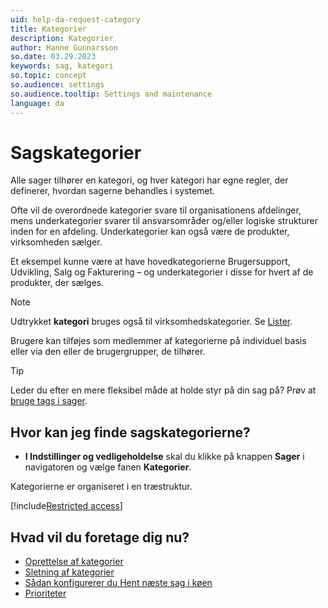 ```yaml
---
uid: help-da-request-category
title: Kategorier
description: Kategorier
author: Hanne Gunnarsson
so.date: 03.29.2023
keywords: sag, kategori
so.topic: concept
so.audience: settings
so.audience.tooltip: Settings and maintenance
language: da
---
```


# Sagskategorier

Alle sager tilhører en kategori, og hver kategori har egne regler, der definerer, hvordan sagerne behandles i systemet.

Ofte vil de overordnede kategorier svare til organisationens afdelinger, mens underkategorier svarer til ansvarsområder og/eller logiske strukturer inden for en afdeling. Underkategorier kan også være de produkter, virksomheden sælger.

Et eksempel kunne være at have hovedkategorierne Brugersupport, Udvikling, Salg og Fakturering – og underkategorier i disse for hvert af de produkter, der sælges.

> [!NOTE]
> Udtrykket **kategori** bruges også til virksomhedskategorier. Se [Lister][3].

Brugere kan tilføjes som medlemmer af kategorierne på individuel basis eller via den eller de brugergrupper, de tilhører.

> [!TIP]
> Leder du efter en mere fleksibel måde at holde styr på din sag på? Prøv at [bruge tags i sager][6].

## Hvor kan jeg finde sagskategorierne?

* **I Indstillinger og vedligeholdelse** skal du klikke på knappen **Sager** i navigatoren og vælge fanen **Kategorier**.

Kategorierne er organiseret i en træstruktur.

[!include[Restricted access](../../../learn/includes/note-insufficient-rights.md)]

## Hvad vil du foretage dig nu?

* [Oprettelse af kategorier][1]
* [Sletning af kategorier][2]
* [Sådan konfigurerer du Hent næste sag i køen][5]
* [Prioriteter][4]

<!-- Referenced links -->
[1]: create.md
[2]: delete.md
[3]: ../../../admin/lists/learn/index.md
[4]: ../priority/index.md
[5]: ../next-in-queue.md
[6]: ../tags.md

<!-- Referenced images -->
